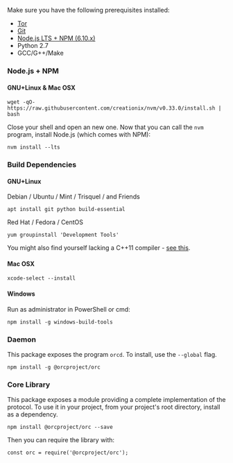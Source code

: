 Make sure you have the following prerequisites installed:

* [Tor](https://torproject.org)
* [Git](https://git-scm.org)
* [Node.js LTS + NPM (6.10.x)](https://nodejs.org)
* Python 2.7
* GCC/G++/Make

### Node.js + NPM

#### GNU+Linux & Mac OSX

```
wget -qO- https://raw.githubusercontent.com/creationix/nvm/v0.33.0/install.sh | bash
```

Close your shell and open an new one. Now that you can call the `nvm` program,
install Node.js (which comes with NPM):

```
nvm install --lts
```

### Build Dependencies

#### GNU+Linux

Debian / Ubuntu / Mint / Trisquel / and Friends

```
apt install git python build-essential
```

Red Hat / Fedora / CentOS

```
yum groupinstall 'Development Tools'
```

You might also find yourself lacking a C++11 compiler - 
[see this](http://hiltmon.com/blog/2015/08/09/c-plus-plus-11-on-centos-6-dot-6/).

#### Mac OSX

```
xcode-select --install
```

#### Windows

Run as administrator in PowerShell or cmd:

```
npm install -g windows-build-tools
```

### Daemon

This package exposes the program `orcd`. To install, use the `--global` flag.

```
npm install -g @orcproject/orc
```

### Core Library

This package exposes a module providing a complete implementation of the 
protocol. To use it in your project, from your project's root directory, 
install as a dependency.

```
npm install @orcproject/orc --save
```

Then you can require the library with:

```
const orc = require('@orcproject/orc');
```
